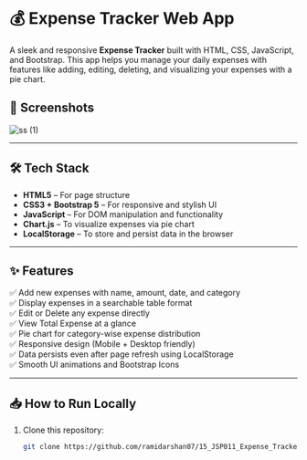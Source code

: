 # 💰 Expense Tracker Web App

A sleek and responsive **Expense Tracker** built with HTML, CSS, JavaScript, and Bootstrap. This app helps you manage your daily expenses with features like adding, editing, deleting, and visualizing your expenses with a pie chart.

## 📸 Screenshots
![ss (1)](https://github.com/user-attachments/assets/b4260b63-c871-4a26-9829-c863900c2211)

---

## 🛠️ Tech Stack

- **HTML5** – For page structure
- **CSS3 + Bootstrap 5** – For responsive and stylish UI
- **JavaScript** – For DOM manipulation and functionality
- **Chart.js** – To visualize expenses via pie chart
- **LocalStorage** – To store and persist data in the browser

---

## ✨ Features

✅ Add new expenses with name, amount, date, and category  
✅ Display expenses in a searchable table format  
✅ Edit or Delete any expense directly  
✅ View Total Expense at a glance  
✅ Pie chart for category-wise expense distribution  
✅ Responsive design (Mobile + Desktop friendly)  
✅ Data persists even after page refresh using LocalStorage  
✅ Smooth UI animations and Bootstrap Icons  

---

## 📥 How to Run Locally

1. Clone this repository:
   ```bash
   git clone https://github.com/ramidarshan07/15_JSP011_Expense_Tracker
